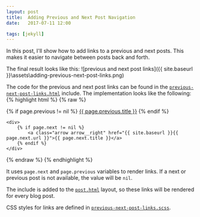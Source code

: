 ```yaml
---
layout: post
title:  Adding Previous and Next Post Navigation
date:   2017-07-11 12:00

tags: [jekyll]
---
```


In this post, I'll show how to add links to a previous and next posts. This makes it easier to navigate between posts back and forth.

The final result looks like this:
![previous and next post links]({{ site.baseurl }}\assets\adding-previous-next-post-links.png)

The code for the previous and next post links can be found in the [`previous-next-post-links.html`](https://github.com/dmitryrogozhny/dmitryrogozhny.github.io/blob/master/_includes/previous-next-post-links.html) include. The implementation looks like the following:
{% highlight html %}
{% raw %}
<div class="previous-next-post-links">
    <div>
        {% if page.previous != nil %}
            <a class="arrow arrow__left" href="{{ site.baseurl }}{{ page.previous.url }}">{{ page.previous.title }}</a>
        {% endif %}
    </div>

    <div>
        {% if page.next != nil %}
            <a class="arrow arrow__right" href="{{ site.baseurl }}{{ page.next.url }}">{{ page.next.title }}</a>
        {% endif %}
    </div>
</div>
{% endraw %}
{% endhighlight %}

It uses `page.next` and `page.previous` variables to render links. If a next or previous post is not available, the value will be `nil`.

The include is added to the [`post.html`](https://github.com/dmitryrogozhny/dmitryrogozhny.github.io/blob/master/_layouts/post.html) layout, so these links will be rendered for every blog post.

CSS styles for links are defined in [`previous-next-post-links.scss`](https://github.com/dmitryrogozhny/dmitryrogozhny.github.io/blob/master/_sass/components/previous-next-post-links.scss).